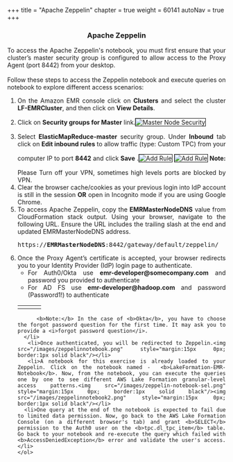 +++
title = "Apache Zeppelin"
chapter = true
weight = 60141
autoNav = true
+++

<center><h3>Apache Zeppelin</h3></center>

<div style="text-align: justify">
   To access the Apache Zeppelin's notebook, you must first ensure that your cluster’s master security group is configured to allow access to the Proxy Agent (port 8442) from your desktop.
   <br/><br/>Follow these steps to access the Zeppelin notebook and execute queries on notebook to explore different access scenarios:
   <ol>
      <li>On the Amazon EMR console click on <b>Clusters</b> and select the cluster <b>LF-EMRCluster</b>, and then click on <b>View Details</b>.</li>
      <li>Click on <b>Security groups for Master</b> link.<img src="/images/masternode-securith-group.png" title="Master Node Security" style="margin:15px 0px; border:1px solid black"/></li>
      <li>Select <b>ElasticMapReduce-master</b> security group. Under <b>Inbound</b> tab click on <b>Edit inbound rules</b> to allow traffic (type: Custom TPC) from your computer IP to port <b>8442</b> and click <b>Save</b> .<img src="/images/1mastersecuritygroup8442.png" title="Add Rule" style="margin:15px 0px; border:1px solid black"/>
         <img src="/images/2mastersecuritygroup8442.png" title="Add Rule" style="margin:15px 0px; border:1px solid black"/>
         <b>Note:</b> Please Turn off your VPN, sometimes high levels ports are blocked by VPN.</li>
      <li>Clear the browser cache/cookies as your previous login into IdP account is still in the session <b>OR</b> open in Incognito mode if you are using Google Chrome.</li>
      <li>To access Apache Zeppelin, copy the <b>EMRMasterNodeDNS</b> value from CloudFormation stack output. Using your browser, navigate to the following URL. Ensure the URL includes the trailing slash at the end and updated EMRMasterNodeDNS address.<pre>https://<b>EMRMasterNodeDNS</b>:8442/gateway/default/zeppelin/</pre></li>
      <li>Once the Proxy Agent’s certificate is accepted, your browser redirects you to your Identity Provider (IdP) login page to authenticate.
         <ul>
            <li>For Auth0/Okta use <b>emr-developer@somecompany.com</b> and password you provided to authenticate</li>
            <li>For AD FS use <b>emr-developer@hadoop.com</b> and password (Password1!) to authenticate</li>
         </ul>
         <table width="100%" >
            <tr>
               <td><img src="/images/auth0-authenticate.png" alt="" align="left" /></td>
               <td><img src="/images/okta-login.png" alt="" align="center" /></td>
               <td><img src="/images/adfs-login.png" alt="" align="right"/></td>
            </tr>
         </table>

         <b>Note:</b> In the case of <b>Okta</b>, you have to choose the forgot password question for the first time. It may ask you to provide a <i>forgot password question</i>.
      </li>
       <li>Once authenticated, you will be redirected to Zeppelin.<img src="/images/zeppelinnotebook.png" style="margin:15px 0px; border:1px solid black"/></li>
      <li>A notebook for this exercise is already loaded to your Zeppelin. Click on the notebook named -  <b>LakeFormation-EMR-Notebook</b>. Now, from the notebook, you can execute the queries one by one to see different AWS Lake Formation granular-level access patterns.<img src="/images/zeppelin-notebook-sel.png" style="margin:15px 0px; border:1px solid black"/><img src="/images/zeppelinnotebook2.png" style="margin:15px 0px; border:1px solid black"/></li>
      <li>One query at the end of the notebook is expected to fail due to limited data permission. Now, go back to the AWS Lake Formation Console (on a different browser's tab) and grant <b>SELECT</b> permission to the Auth0 user on the <b>tpc.dl_tpc_item</b> table. Go back to your notebook and re-execute the query which failed with <b>AccessDeniedException</b> error and validate the user's access.</li>
    </ol>
</div>